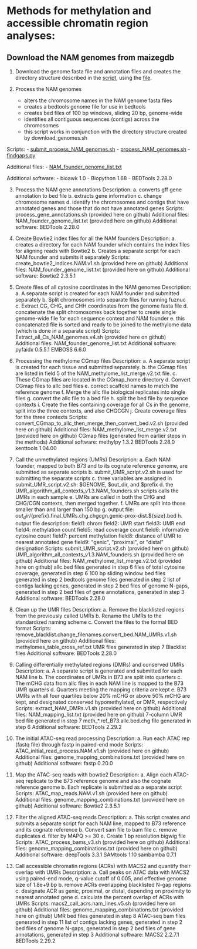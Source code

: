 # Methods for methylation and accessible chromatin region analyses:


## Download the NAM genomes from maizegdb

1. Download the genome fasta file and annotation files and creates the directory structure described in the [script](scripts/download_genomes.sh), using the [file](assets/NAM_founder_genome_list.txt).

2. Process the NAM genomes
    * alters the chromosome names in the NAM genome fasta files
    * creates a bedtools genome file for use in bedtools
    * creates bed files of 100 bp windows, sliding 20 bp, genome-wide
    * identifies all contiguous sequences (contigs) across the chromosomes
    * this script works in conjunction with the directory structure created by download_genomes.sh

  Scripts:
      - [submit_process_NAM_genomes.sh](scripts/submit_process_NAM_genomes.sh)
      - [process_NAM_genomes.sh](scripts/process_NAM_genomes.sh)
      - [findgaps.py](scripts/findgaps.py)

  Additional files:
      - [NAM_founder_genome_list.txt](NAM_founder_genome_list.txt)

  Additional software:
     - bioawk 1.0
     - Biopython 1.68
     - BEDTools 2.28.0

3. Process the NAM gene annotations
  Description:
    a. converts gff gene annotation to bed file
    b. extracts gene information
    c. change chromosome names
    d. identify the chromosomes and contigs that have annotated genes and those that do not have annotated genes
  Scripts:
    process_gene_annotations.sh (provided here on github)
  Additional files:
    NAM_founder_genome_list.txt (provided here on github)
  Additional software:
    BEDTools 2.28.0

4. Create Bowtie2 index files for all the NAM founders
  Description:
    a. creates a directory for each NAM founder which contains the index files for aligning reads with Bowtie2
    b. Creates a separate script for each NAM founder and submits it separately
  Scripts:
    create_bowtie2_indices.NAM.v1.sh (provided here on github)
  Additional files:
    NAM_founder_genome_list.txt (provided here on github)
  Additional software:
    Bowtie2 2.3.5.1

5. Create files of all cytosine coordinates in the NAM genomes
  Description:
    a. A separate script is created for each NAM founder and submitted separately
    b. Split chromosomes into separate files for running fuznuc
    c. Extract CG, CHG, and CHH coordinates from the genome fasta file
    d. concatenate the split chromosomes back together to create single genome-wide file for each sequence context and NAM founder
    e. this concatenated file is sorted and ready to be joined to the methylome data (which is done in a separate script)
  Scripts:
    Extract_all_Cs_NAM_genomes.v4.sh (provided here on github)
  Additional files:
    NAM_founder_genome_list.txt
  Additional software:
    pyfaidx 0.5.5.1
    EMBOSS 6.6.0

6. Processing the methylome CGmap files
  Description:
    a. A separate script is created for each tissue and submitted separately.
    b. the CGmap files are listed in field 5 of the NAM_methylome_list_merge.v2.txt file.
    c. These CGmap files are located in the CGmap_home directory
    d. Convert CGmap files to allc bed files
    e. correct scaffold names to match the reference genome
    f. Merge the allc file biological replicates into single files
    g. convert the allc file to a bed file
    h. split the bed file by sequence contexts
    i. Create the files containing coverage for all Cs in the genome, split into the three contexts, and also CHGCGN
    j. Create coverage files for the three contexts
  Scripts:
    convert_CGmap_to_allc_then_merge_then_convert_bed.v2.sh (provided here on github)
  Additional files:
    NAM_methylome_list_merge.v2.txt (provided here on github)
    CGmap files (generated from earlier steps in the methods)
  Additional software:
    methylpy 1.3.2
    BEDTools 2.28.0
    kenttools 1.04.00

7. Call the unmethylated regions (UMRs)
  Description:
    a. Each NAM founder, mapped to both B73 and to its cognate reference genome, are submitted as separate scripts
    b. submit_UMR_script.v2.sh is used for submitting the separate scripts
    c. three variables are assigned in submit_UMR_script.v2.sh: $GENOME, $out_dir, and $prefix
    d. the UMR_algorithm_all_contexts_v1.3.NAM_founders.sh scripts calls the UMRs in each sample
    e. UMRs are called in both the CHG and CHG/CGN contexts, then merged together.
    f. UMRs are split into those smaller than and larger than 150 bp
    g. output file: ${out_dir}/${prefix}.final_UMRs.chg.chgcgn.genic-prox-dist.${size}.bed
    h. output file description:
      field1: chrom
      field2: UMR start
      field3: UMR end
      field4: methylation count
      field5: read coverage count
      field6: informative cytosine count
      field7: percent methylation
      field8: distance of UMR to nearest annotated gene
      field9: "genic", "proximal", or "distal" designation
  Scripts:
    submit_UMR_script.v2.sh (provided here on github)
    UMR_algorithm_all_contexts_v1.3.NAM_founders.sh (provided here on github)
  Additional files:
    NAM_methylome_list_merge.v2.txt (provided here on github)
    allc.bed files generated in step 6
    files of total cytosine coverage, generated in step 6
    100 bp sliding window bed files generated in step 2
    bedtools genome files generated in step 2
    list of contigs lacking genes, generated in step 2
    bed files of genome N-gaps, generated in step 2
    bed files of gene annotations, generated in step 3
  Additional software:
    BEDTools 2.28.0

8. Clean up the UMR files
  Description:
    a. Remove the blacklisted regions from the previously called UMRs
    b. Rename the UMRs to the standardized naming scheme
    c. Convert the files to the formal BED format
  Scripts:
    remove_blacklist.change_filenames.convert_bed.NAM_UMRs.v1.sh (provided here on github)
  Additional files:
    methylomes_table_cross_ref.txt
    UMR files generated in step 7
    Blacklist files
  Additional software:
    BEDTools 2.28.0

9. Calling differentially methylated regions (DMRs) and conserved UMRs
  Description:
    a. A separate script is generated and submitted for each NAM line
    b. The coordinates of UMRs in B73 are split into quarters
    c. The mCHG data from allc files in each NAM line is mapped to the B73 UMR quarters
    d. Quarters meeting the mapping criteria are kept
    e. B73 UMRs with all four quartiles below 20% mCHG or above 50% mCHG are kept, and designated conserved hypomethylated, or DMR, respectively
  Scripts:
    extract_NAM_DMRs.v1.sh (provided here on github)
  Additional files:
    NAM_mapping_list.txt (provided here on github)
    7-column UMR bed file generated in step 7
    meth_*.ref_B73.allc.bed.chg file generated in step 6
  Additional software:
    BEDTools 2.29.2

10. The initial ATAC-seq read processing
  Description:
    a. Run each ATAC rep (fastq file) through fastp in paired-end mode
  Scripts:
    ATAC_initial_read_process.NAM.v1.sh (provided here on github)
  Additional files:
    genome_mapping_combinations.txt (provided here on github)
  Additional software:
    fastp 0.20.0

11. Map the ATAC-seq reads with bowtie2
  Description:
    a. Align each ATAC-seq replicate to the B73 reference genome and also the cognate reference genome
    b. Each replicate is submitted as a separate script
  Scripts:
    ATAC_map_reads.NAM.v1.sh (provided here on github)
  Additional files:
    genome_mapping_combinations.txt (provided here on github)
  Additional software:
    Bowtie2 2.3.5.1

12. Filter the aligned ATAC-seq reads
  Description:
    a. This script creates and submits a separate script for each NAM line, mapped to B73 reference and its cognate reference
    b. Convert sam file to bam file
    c. remove duplicates
    d. filter by MAPQ >= 30
    e. Create 1 bp resolution bigwig file
  Scripts:
    ATAC_process_bams_v3.sh (provided here on github)
  Additional files:
    genome_mapping_combinations.txt (provided here on github)
  Additional software:
    deepTools 3.3.1
    SAMtools 1.10
    sambamba 0.7.1

13. Call accessible chromatin regions (ACRs) with MACS2 and quantify their overlap with UMRs
  Description:
    a. Call peaks on ATAC data with MACS2 using paired-end mode, q-value cutoff of 0.005, and effective genome size of 1.8e+9 bp
    b. remove ACRs overlapping blacklisted N-gap regions
    c. designate ACR as genic, proximal, or distal, depending on proximity to nearest annotated gene
    d. calculate the percent overlap of ACRs with UMRs
  Scripts:
    macs2_call_acrs.nam_lines.v5.sh (provided here on github)
  Additional files:
    genome_mapping_combinations.txt (provided here on github)
    UMR bed files generated in step 8
    ATAC-seq bam files generated in step 11
    list of contigs lacking genes, generated in step 2
    bed files of genome N-gaps, generated in step 2
    bed files of gene annotations, generated in step 3
  Additional software:
    MACS2 2.2.7.1
    BEDTools 2.29.2
